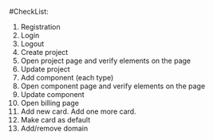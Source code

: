 #CheckList:
1. Registration
2. Login
3. Logout
3. Create project
4. Open project page and verify elements on the page
4. Update project
5. Add component (each type)
6. Open component page and verify elements on the page
6. Update component
7. Open billing page
9. Add new card. Add one more card.
9. Make card as default
10. Add/remove domain